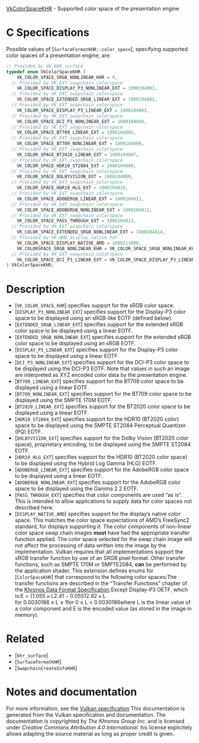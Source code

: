 [VkColorSpaceKHR](https://www.khronos.org/registry/vulkan/specs/1.3-extensions/man/html/VkColorSpaceKHR.html) - Supported color space of the presentation engine

# C Specifications
Possible values of [`SurfaceFormatKHR::color_space`], specifying
supported color spaces of a presentation engine, are:
```c
// Provided by VK_KHR_surface
typedef enum VkColorSpaceKHR {
    VK_COLOR_SPACE_SRGB_NONLINEAR_KHR = 0,
  // Provided by VK_EXT_swapchain_colorspace
    VK_COLOR_SPACE_DISPLAY_P3_NONLINEAR_EXT = 1000104001,
  // Provided by VK_EXT_swapchain_colorspace
    VK_COLOR_SPACE_EXTENDED_SRGB_LINEAR_EXT = 1000104002,
  // Provided by VK_EXT_swapchain_colorspace
    VK_COLOR_SPACE_DISPLAY_P3_LINEAR_EXT = 1000104003,
  // Provided by VK_EXT_swapchain_colorspace
    VK_COLOR_SPACE_DCI_P3_NONLINEAR_EXT = 1000104004,
  // Provided by VK_EXT_swapchain_colorspace
    VK_COLOR_SPACE_BT709_LINEAR_EXT = 1000104005,
  // Provided by VK_EXT_swapchain_colorspace
    VK_COLOR_SPACE_BT709_NONLINEAR_EXT = 1000104006,
  // Provided by VK_EXT_swapchain_colorspace
    VK_COLOR_SPACE_BT2020_LINEAR_EXT = 1000104007,
  // Provided by VK_EXT_swapchain_colorspace
    VK_COLOR_SPACE_HDR10_ST2084_EXT = 1000104008,
  // Provided by VK_EXT_swapchain_colorspace
    VK_COLOR_SPACE_DOLBYVISION_EXT = 1000104009,
  // Provided by VK_EXT_swapchain_colorspace
    VK_COLOR_SPACE_HDR10_HLG_EXT = 1000104010,
  // Provided by VK_EXT_swapchain_colorspace
    VK_COLOR_SPACE_ADOBERGB_LINEAR_EXT = 1000104011,
  // Provided by VK_EXT_swapchain_colorspace
    VK_COLOR_SPACE_ADOBERGB_NONLINEAR_EXT = 1000104012,
  // Provided by VK_EXT_swapchain_colorspace
    VK_COLOR_SPACE_PASS_THROUGH_EXT = 1000104013,
  // Provided by VK_EXT_swapchain_colorspace
    VK_COLOR_SPACE_EXTENDED_SRGB_NONLINEAR_EXT = 1000104014,
  // Provided by VK_AMD_display_native_hdr
    VK_COLOR_SPACE_DISPLAY_NATIVE_AMD = 1000213000,
    VK_COLORSPACE_SRGB_NONLINEAR_KHR = VK_COLOR_SPACE_SRGB_NONLINEAR_KHR,
  // Provided by VK_EXT_swapchain_colorspace
    VK_COLOR_SPACE_DCI_P3_LINEAR_EXT = VK_COLOR_SPACE_DISPLAY_P3_LINEAR_EXT,
} VkColorSpaceKHR;
```

# Description
- [`VK_COLOR_SPACE_KHR`] specifies support for the sRGB color space.
- [`DISPLAY_P3_NONLINEAR_EXT`] specifies support for the Display-P3 color space to be displayed using an sRGB-like EOTF (defined below).
- [`EXTENDED_SRGB_LINEAR_EXT`] specifies support for the extended sRGB color space to be displayed using a linear EOTF.
- [`EXTENDED_SRGB_NONLINEAR_EXT`] specifies support for the extended sRGB color space to be displayed using an sRGB EOTF.
- [`DISPLAY_P3_LINEAR_EXT`] specifies support for the Display-P3 color space to be displayed using a linear EOTF.
- [`DCI_P3_NONLINEAR_EXT`] specifies support for the DCI-P3 color space to be displayed using the DCI-P3 EOTF. Note that values in such an image are interpreted as XYZ encoded color data by the presentation engine.
- [`BT709_LINEAR_EXT`] specifies support for the BT709 color space to be displayed using a linear EOTF.
- [`BT709_NONLINEAR_EXT`] specifies support for the BT709 color space to be displayed using the SMPTE 170M EOTF.
- [`BT2020_LINEAR_EXT`] specifies support for the BT2020 color space to be displayed using a linear EOTF.
- [`HDR10_ST2084_EXT`] specifies support for the HDR10 (BT2020 color) space to be displayed using the SMPTE ST2084 Perceptual Quantizer (PQ) EOTF.
- [`DOLBYVISION_EXT`] specifies support for the Dolby Vision (BT2020 color space), proprietary encoding, to be displayed using the SMPTE ST2084 EOTF.
- [`HDR10_HLG_EXT`] specifies support for the HDR10 (BT2020 color space) to be displayed using the Hybrid Log Gamma (HLG) EOTF.
- [`ADOBERGB_LINEAR_EXT`] specifies support for the AdobeRGB color space to be displayed using a linear EOTF.
- [`ADOBERGB_NONLINEAR_EXT`] specifies support for the AdobeRGB color space to be displayed using the Gamma 2.2 EOTF.
- [`PASS_THROUGH_EXT`] specifies that color components are used “as is”. This is intended to allow applications to supply data for color spaces not described here.
- [`DISPLAY_NATIVE_AMD`] specifies support for the display’s native color space. This matches the color space expectations of AMD’s FreeSync2 standard, for displays supporting it.
The color components of non-linear color space swap chain images  **must**  have
had the appropriate transfer function applied.
The color space selected for the swap chain image will not affect the
processing of data written into the image by the implementation.
Vulkan requires that all implementations support the sRGB transfer function
by use of an SRGB pixel format.
Other transfer functions, such as SMPTE 170M or SMPTE2084,  **can**  be performed
by the application shader.
This extension defines enums for [`ColorSpaceKHR`] that correspond to
the following color spaces:The transfer functions are described in the “Transfer Functions” chapter
of the [Khronos Data Format Specification](https://www.khronos.org/registry/vulkan/specs/1.3-extensions/html/vkspec.html#data-format).Except Display-P3 OETF, which is:<span class="katex"><span aria-hidden="true" class="katex-html"><span class="base"><span style="height:3.30003em;vertical-align:-1.400015em;" class="strut"></span><span class="mord"><span class="mtable"><span class="col-align-r"><span class="vlist-t vlist-t2"><span class="vlist-r"><span style="height:1.900015em;" class="vlist"><span style="top:-3.9000150000000002em;"><span class="pstrut" style="height:3.75em;"></span><span class="mord"><span class="mord mathdefault" style="margin-right:0.05764em;">E</span></span></span></span><span class="vlist-s">​</span></span><span class="vlist-r"><span class="vlist" style="height:1.400015em;"><span></span></span></span></span></span><span class="col-align-l"><span class="vlist-t vlist-t2"><span class="vlist-r"><span class="vlist" style="height:1.900015em;"><span style="top:-3.9000150000000002em;"><span style="height:3.75em;" class="pstrut"></span><span class="mord"><span class="mord"></span><span class="mspace" style="margin-right:0.2777777777777778em;"></span><span class="mrel">=</span><span class="mspace" style="margin-right:0.2777777777777778em;"></span><span class="minner"><span class="mopen delimcenter" style="top:0em;"><span class="delimsizing size4">{</span></span><span class="mord"><span class="mtable"><span class="col-align-l"><span class="vlist-t vlist-t2"><span class="vlist-r"><span style="height:1.69em;" class="vlist"><span style="top:-3.69em;"><span class="pstrut" style="height:3.008em;"></span><span class="mord"><span class="mord">1</span><span class="mord">.</span><span class="mord">0</span><span class="mord">5</span><span class="mord">5</span><span class="mspace" style="margin-right:0.2222222222222222em;"></span><span class="mbin">×</span><span class="mspace" style="margin-right:0.2222222222222222em;"></span><span class="mord"><span class="mord mathdefault">L</span><span class="msupsub"><span class="vlist-t"><span class="vlist-r"><span class="vlist" style="height:0.9540200000000001em;"><span style="top:-3.363em;margin-right:0.05em;"><span class="pstrut" style="height:3em;"></span><span class="sizing reset-size6 size3 mtight"><span class="mord mtight"><span class="mord mtight"><span class="mopen nulldelimiter sizing reset-size3 size6"></span><span class="mfrac"><span class="vlist-t vlist-t2"><span class="vlist-r"><span class="vlist" style="height:0.8443142857142858em;"><span style="top:-2.656em;"><span class="pstrut" style="height:3em;"></span><span class="sizing reset-size3 size1 mtight"><span class="mord mtight"><span class="mord mtight">2</span><span class="mord mtight">.</span><span class="mord mtight">4</span></span></span></span><span style="top:-3.2255000000000003em;"><span class="pstrut" style="height:3em;"></span><span class="frac-line mtight" style="border-bottom-width:0.049em;"></span></span><span style="top:-3.384em;"><span class="pstrut" style="height:3em;"></span><span class="sizing reset-size3 size1 mtight"><span class="mord mtight"><span class="mord mtight">1</span></span></span></span></span><span class="vlist-s">​</span></span><span class="vlist-r"><span style="height:0.344em;" class="vlist"><span></span></span></span></span></span><span class="mclose nulldelimiter sizing reset-size3 size6"></span></span></span></span></span></span></span></span></span></span><span style="margin-right:0.2222222222222222em;" class="mspace"></span><span class="mbin">−</span><span style="margin-right:0.2222222222222222em;" class="mspace"></span><span class="mord">0</span><span class="mord">.</span><span class="mord">0</span><span class="mord">5</span><span class="mord">5</span></span></span><span style="top:-2.25em;"><span class="pstrut" style="height:3.008em;"></span><span class="mord"><span class="mord">1</span><span class="mord">2</span><span class="mord">.</span><span class="mord">9</span><span class="mord">2</span><span class="mspace" style="margin-right:0.2222222222222222em;"></span><span class="mbin">×</span><span style="margin-right:0.2222222222222222em;" class="mspace"></span><span class="mord mathdefault">L</span></span></span></span><span class="vlist-s">​</span></span><span class="vlist-r"><span style="height:1.19em;" class="vlist"><span></span></span></span></span></span><span class="arraycolsep" style="width:1em;"></span><span class="col-align-l"><span class="vlist-t vlist-t2"><span class="vlist-r"><span style="height:1.69em;" class="vlist"><span style="top:-3.69em;"><span style="height:3.008em;" class="pstrut"></span><span class="mord"><span class="mord text"><span class="mord">for</span></span><span class="mspace">&nbsp;</span><span class="mord">0</span><span class="mord">.</span><span class="mord">0</span><span class="mord">0</span><span class="mord">3</span><span class="mord">0</span><span class="mord">1</span><span class="mord">8</span><span class="mord">6</span><span style="margin-right:0.2777777777777778em;" class="mspace"></span><span class="mrel">≤</span><span class="mspace" style="margin-right:0.2777777777777778em;"></span><span class="mord mathdefault">L</span><span class="mspace" style="margin-right:0.2777777777777778em;"></span><span class="mrel">≤</span><span class="mspace" style="margin-right:0.2777777777777778em;"></span><span class="mord">1</span></span></span><span style="top:-2.25em;"><span style="height:3.008em;" class="pstrut"></span><span class="mord"><span class="mord text"><span class="mord">for</span></span><span class="mspace">&nbsp;</span><span class="mord">0</span><span class="mspace" style="margin-right:0.2777777777777778em;"></span><span class="mrel">≤</span><span style="margin-right:0.2777777777777778em;" class="mspace"></span><span class="mord mathdefault">L</span><span class="mspace" style="margin-right:0.2777777777777778em;"></span><span class="mrel">&lt;</span><span style="margin-right:0.2777777777777778em;" class="mspace"></span><span class="mord">0</span><span class="mord">.</span><span class="mord">0</span><span class="mord">0</span><span class="mord">3</span><span class="mord">0</span><span class="mord">1</span><span class="mord">8</span><span class="mord">6</span></span></span></span><span class="vlist-s">​</span></span><span class="vlist-r"><span style="height:1.19em;" class="vlist"><span></span></span></span></span></span></span></span><span class="mclose nulldelimiter"></span></span></span></span></span><span class="vlist-s">​</span></span><span class="vlist-r"><span style="height:1.400015em;" class="vlist"><span></span></span></span></span></span></span></span></span></span></span>where L is the linear value of a color component and E is the
encoded value (as stored in the image in memory).

# Related
- [`khr_surface`]
- [`SurfaceFormatKHR`]
- [`SwapchainCreateInfoKHR`]

# Notes and documentation
For more information, see the [Vulkan specification](https://www.khronos.org/registry/vulkan/specs/1.3-extensions/html/vkspec.html)
This documentation is generated from the Vulkan specification and documentation.
The documentation is copyrighted by *The Khronos Group Inc.* and is licensed under *Creative Commons Attribution 4.0 International*.
his license explicitely allows adapting the source material as long as proper credit is given.
        